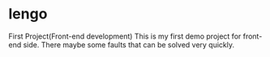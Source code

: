 # lengo
First Project(Front-end development)
This is my first demo project for front-end side. There maybe some faults that can be solved very quickly.
